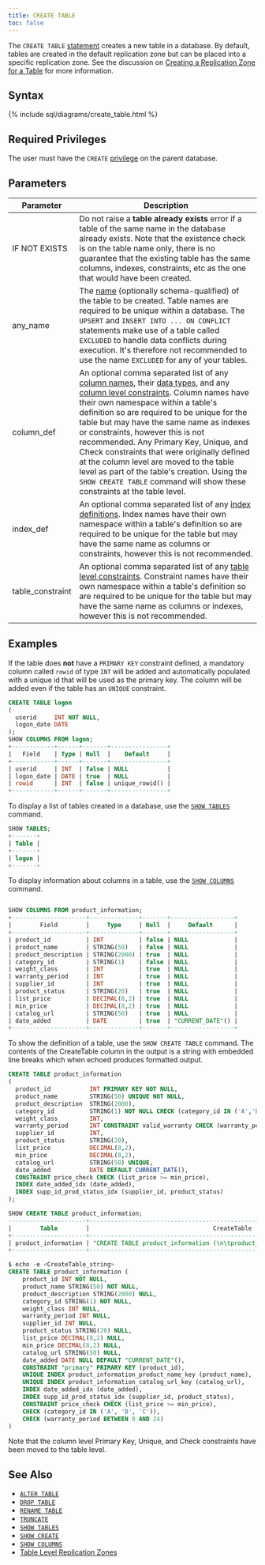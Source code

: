 ```yaml
---
title: CREATE TABLE
toc: false
---
```


The `CREATE TABLE` [statement](sql-statements.html) creates a new table in a database.
By default, tables are created in the default replication zone but can be placed into a specific replication zone. See the discussion on [Creating a Replication Zone for a Table](configure-replication-zones.html#create-a-replication-zone-for-a-table) for more information.

<div id="toc"></div>

## Syntax

{% include sql/diagrams/create_table.html %}

## Required Privileges

The user must have the `CREATE` [privilege](privileges.html) on the parent database. 


## Parameters

| Parameter | Description |
|-----------|-------------|
| IF NOT EXISTS | Do not raise a **table already exists** error if a table of the same name in the database already exists. Note that the existence check is on the table name only, there is no guarantee that the existing table has the same columns, indexes, constraints, etc as the one that would have been created.  |
| any_name | The [name](data-definition.html#identifiers) (optionally schema-qualified) of the table to be created. Table names are required to be unique within a database. The `UPSERT` and `INSERT INTO ... ON CONFLICT` statements make use of a table called `EXCLUDED` to handle data conflicts during execution. It's therefore not recommended to use the name `EXCLUDED` for any of your tables. |
| column_def | An optional comma separated list of any [column names](data-definition.html#identifiers), their [data types](data-types.html), and any [column level constraints](data-definition.html#column-level-constraints). Column names have their own namespace within a table's definition so are required to be unique for the table but may have the same name as indexes or constraints, however this is not recommended. Any  Primary Key, Unique, and Check constraints that were originally defined at the column level are moved to the table level as part of the table's creation. Using the `SHOW CREATE TABLE` command will show these constraints at the table level. |
| index_def | An optional comma separated list of any [index definitions](data-definition.html#indexes). Index names have their own namespace within a table's definition so are required to be unique for the table but may have the same name as columns or constraints, however this is not recommended. |
| table_constraint | An optional comma separated list of any [table level constraints](data-definition.html#table-level-constraints). Constraint names have their own namespace within a table's definition so are required to be unique for the table but may have the same name as columns or indexes, however this is not recommended. |


## Examples

If the table does **not** have a `PRIMARY KEY` constraint defined, a mandatory column called `rowid` of type `INT` will be added and automatically populated with a unique id that will be used as the primary key. The column will be added even if the table has an `UNIQUE` constraint.

~~~sql
CREATE TABLE logon
(
  userid     INT NOT NULL,
  logon_date DATE
);
SHOW COLUMNS FROM logon;
+------------+------+-------+----------------+
|   Field    | Type | Null  |    Default     |
+------------+------+-------+----------------+
| userid     | INT  | false | NULL           |
| logon_date | DATE | true  | NULL           |
| rowid      | INT  | false | unique_rowid() |
+------------+------+-------+----------------+
~~~

To display a list of tables created in a database, use the [`SHOW TABLES`](show-tables.html) command.

~~~sql
SHOW TABLES;
+-------+
| Table |
+-------+
| logon |
+-------+
~~~

To display information about columns in a table, use the [`SHOW COLUMNS`](show-columns.html) command.

~~~sql

SHOW COLUMNS FROM product_information;
+---------------------+--------------+-------+------------------+
|        Field        |     Type     | Null  |     Default      |
+---------------------+--------------+-------+------------------+
| product_id          | INT          | false | NULL             |
| product_name        | STRING(50)   | false | NULL             |
| product_description | STRING(2000) | true  | NULL             |
| category_id         | STRING(1)    | false | NULL             |
| weight_class        | INT          | true  | NULL             |
| warranty_period     | INT          | true  | NULL             |
| supplier_id         | INT          | true  | NULL             |
| product_status      | STRING(20)   | true  | NULL             |
| list_price          | DECIMAL(8,2) | true  | NULL             |
| min_price           | DECIMAL(8,2) | true  | NULL             |
| catalog_url         | STRING(50)   | true  | NULL             |
| date_added          | DATE         | true  | "CURRENT_DATE"() |
+---------------------+--------------+-------+------------------+
~~~

To show the definition of a table, use the `SHOW CREATE TABLE` command. The contents of the CreateTable column in the output is a string with embedded line breaks which when echoed produces formatted output. 

~~~sql
CREATE TABLE product_information
(
  product_id           INT PRIMARY KEY NOT NULL,
  product_name         STRING(50) UNIQUE NOT NULL,
  product_description  STRING(2000),
  category_id          STRING(1) NOT NULL CHECK (category_id IN ('A','B','C')),
  weight_class         INT,
  warranty_period      INT CONSTRAINT valid_warranty CHECK (warranty_period BETWEEN 0 AND 24),
  supplier_id          INT,
  product_status       STRING(20),
  list_price           DECIMAL(8,2),
  min_price            DECIMAL(8,2),
  catalog_url          STRING(50) UNIQUE,
  date_added           DATE DEFAULT CURRENT_DATE(),
  CONSTRAINT price_check CHECK (list_price >= min_price),
  INDEX date_added_idx (date_added),
  INDEX supp_id_prod_status_idx (supplier_id, product_status)
);

SHOW CREATE TABLE product_information;
----------------------+-----------------------------------------------------------------------------------+
|        Table        |                                   CreateTable                                     |
+---------------------+-----------------------------------------------------------------------------------+
| product_information | "CREATE TABLE product_information (\n\tproduct_id INT NOT NULL,\n\tproduct_name STRING(50) NOT NULL,\n\tproduct_description STRING(2000) NULL,\n\tcategory_id STRING(1) NOT NULL,\n\tweight_class INT NULL,\n\twarranty_period INT NULL,\n\tsupplier_id INT NULL,\n\tproduct_status STRING(20) NULL,\n\tlist_price DECIMAL(8,2) NULL,\n\tmin_price DECIMAL(8,2) NULL,\n\tcatalog_url STRING(50) NULL,\n\tdate_added DATE NULL DEFAULT \"CURRENT_DATE\"(),\n\tCONSTRAINT \"primary\" PRIMARY KEY (product_id),\n\tUNIQUE INDEX product_information_product_name_key (product_name),\n\tUNIQUE INDEX product_information_catalog_url_key (catalog_url),\n\tINDEX date_added_idx (date_added),\n\tINDEX supp_id_prod_status_idx (supplier_id, product_status),\n\tCONSTRAINT price_check CHECK (list_price >= min_price),\n\tCHECK (category_id IN ('A', 'B', 'C')),\n\tCHECK (warranty_period BETWEEN 0 AND 24)\n)" |
+---------------------+-----------------------------------------------------------------------------------+
~~~

~~~sql
$ echo -e <CreateTable_string>
CREATE TABLE product_information (
	product_id INT NOT NULL,
	product_name STRING(50) NOT NULL,
	product_description STRING(2000) NULL,
	category_id STRING(1) NOT NULL,
	weight_class INT NULL,
	warranty_period INT NULL,
	supplier_id INT NULL,
	product_status STRING(20) NULL,
	list_price DECIMAL(8,2) NULL,
	min_price DECIMAL(8,2) NULL,
	catalog_url STRING(50) NULL,
	date_added DATE NULL DEFAULT "CURRENT_DATE"(),
	CONSTRAINT "primary" PRIMARY KEY (product_id),
	UNIQUE INDEX product_information_product_name_key (product_name),
	UNIQUE INDEX product_information_catalog_url_key (catalog_url),
	INDEX date_added_idx (date_added),
	INDEX supp_id_prod_status_idx (supplier_id, product_status),
	CONSTRAINT price_check CHECK (list_price >= min_price),
	CHECK (category_id IN ('A', 'B', 'C')),
	CHECK (warranty_period BETWEEN 0 AND 24)
)
~~~
Note that the column level Primary Key, Unique, and Check constraints have been moved to the table level.




## See Also

- [`ALTER TABLE`](alter-table.html)
- [`DROP TABLE`](drop-table.html)
- [`RENAME TABLE`](rename-table.html)
- [`TRUNCATE`](truncate.html)
- [`SHOW TABLES`](show-tables.html)
- [`SHOW CREATE`]()
- [`SHOW COLUMNS`](show-columns.html)
- [Table Level Replication Zones](configure-replication-zones.html#create-a-replication-zone-for-a-table)